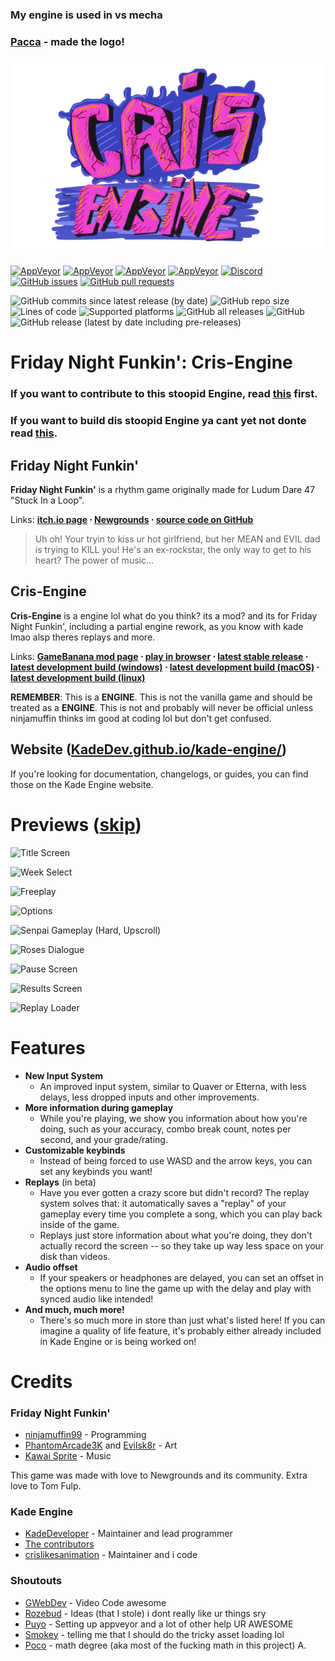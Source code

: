 
### My engine is used in vs mecha
### [Pacca](https://twitter.com/Satyr8024?s=09) - made the logo!
![Cris Engine logo](assets/preload/images/dalogo.png)

[![AppVeyor](https://img.shields.io/appveyor/build/KadeDev/Kade-Engine-Windows?label=windows%20build)](https://ci.appveyor.com/project/KadeDev/kade-engine-windows/branch/master/artifacts) [![AppVeyor](https://img.shields.io/appveyor/build/KadeDev/Kade-Engine-Macos?label=macOS%20build)](https://ci.appveyor.com/project/KadeDev/kade-engine-macos/branch/master/artifacts)  [![AppVeyor](https://img.shields.io/appveyor/build/KadeDev/Kade-Engine-Linux?label=linux%20build)](https://ci.appveyor.com/project/KadeDev/kade-engine-linux/branch/master/artifacts) [![AppVeyor](https://img.shields.io/appveyor/build/daniel11420/KadeEngineWeb?label=html5&20build)](https://ci.appveyor.com/project/daniel11420/KadeEngineWeb) [![Discord](https://img.shields.io/discord/808039740464300104?label=discord)](https://discord.gg/n2mTBzEBhQ) [![GitHub issues](https://img.shields.io/github/issues/KadeDev/Kade-Engine)](https://github.com/KadeDev/Kade-Engine/issues) [![GitHub pull requests](https://img.shields.io/github/issues-pr/KadeDev/Kade-Engine)](https://github.com/KadeDev/Kade-Engine/pulls) []() []()

![GitHub commits since latest release (by date)](https://img.shields.io/github/commits-since/KadeDev/Kade-Engine/latest) ![GitHub repo size](https://img.shields.io/github/repo-size/KadeDev/Kade-Engine) ![Lines of code](https://img.shields.io/tokei/lines/github/KadeDev/Kade-Engine) ![Supported platforms](https://img.shields.io/badge/supported%20platforms-windows%2C%20macOS%2C%20linux%2C%20html5-blue) ![GitHub all releases](https://img.shields.io/github/downloads/KadeDev/Kade-Engine/total) ![GitHub](https://img.shields.io/github/license/KadeDev/Kade-Engine) ![GitHub release (latest by date including pre-releases)](https://img.shields.io/github/v/release/KadeDev/Kade-Engine?include_prereleases&label=latest%20version) 

# Friday Night Funkin': Cris-Engine

### If you want to contribute to this stoopid Engine, read [this](https://github.com/KadeDev/Kade-Engine/blob/stable/CONTRIBUTING.md) first.
### If you want to build dis stoopid Engine ya cant yet not donte read [this](https://github.com/KadeDev/Kade-Engine/blob/stable/docs/building.md).

## Friday Night Funkin'
**Friday Night Funkin'** is a rhythm game originally made for Ludum Dare 47 "Stuck In a Loop".

Links: **[itch.io page](https://ninja-muffin24.itch.io/funkin) ⋅ [Newgrounds](https://www.newgrounds.com/portal/view/770371) ⋅ [source code on GitHub](https://github.com/ninjamuffin99/Funkin)**
> Uh oh! Your tryin to kiss ur hot girlfriend, but her MEAN and EVIL dad is trying to KILL you! He's an ex-rockstar, the only way to get to his heart? The power of music... 

## Cris-Engine
**Cris-Engine** is a engine lol what do you think? its a mod? and its for Friday Night Funkin', including a partial engine rework, as you know with kade lmao alsp theres replays and more.

Links: **[GameBanana mod page](https://gamebanana.com/gamefiles/16761) ⋅ [play in browser](https://funkin.puyo.xyz) ⋅ [latest stable release](https://github.com/KadeDev/Kade-Engine/releases/latest) ⋅ [latest development build (windows)](https://ci.appveyor.com/project/KadeDev/kade-engine-windows/branch/master/artifacts) ⋅ [latest development build (macOS)](https://ci.appveyor.com/project/KadeDev/kade-engine-macos/branch/master/artifacts) ⋅ [latest development build (linux)](https://ci.appveyor.com/project/KadeDev/kade-engine-linux/branch/master/artifacts)**

**REMEMBER**: This is a **ENGINE**. This is not the vanilla game and should be treated as a **ENGINE**. This is not and probably will never be official unless ninjamuffin thinks im good at coding lol but don't get confused.

## Website ([KadeDev.github.io/kade-engine/](https://KadeDev.github.io/Kade-Engine/))
If you're looking for documentation, changelogs, or guides, you can find those on the Kade Engine website.

# Previews ([skip](#features))

![Title Screen](art/readme/KadeEngineTitleScreen.png)

![Week Select](art/readme/KadeEngineWeekSelect.png)

![Freeplay](art/readme/KadeEngineFreeplay.png)

![Options](art/readme/KadeEngineOptions.png)

![Senpai Gameplay (Hard, Upscroll)](art/readme/KadeEnginePixelGameplay.png)

![Roses Dialogue](art/readme/KadeEngineDialogue.png)

![Pause Screen](art/readme/KadeEnginePauseScreen.png)

![Results Screen](art/readme/KadeEngineResultsScreen.png)

![Replay Loader](art/readme/KadeEngineReplayLoader.png)

# Features

 - **New Input System**
	 - An improved input system, similar to Quaver or Etterna, with less delays, less dropped inputs and other improvements.
 - **More information during gameplay**
	 - While you're playing, we show you information about how you're doing, such as your accuracy, combo break count, notes per second, and your grade/rating.
 - **Customizable keybinds**
	 - Instead of being forced to use WASD and the arrow keys, you can set any keybinds you want!
 - **Replays** (in beta)
	 - Have you ever gotten a crazy score but didn't record? The replay system solves that: it automatically saves a "replay" of your gameplay every time you complete a song, which you can play back inside of the game. 
	 - Replays just store information about what you're doing, they don't actually record the screen -- so they take up way less space on your disk than videos.
 - **Audio offset**
	 - If your speakers or headphones are delayed, you can set an offset in the options menu to line the game up with the delay and play with synced audio like intended!
 - **And much, much more!**
	 - There's so much more in store than just what's listed here! If you can imagine a quality of life feature, it's probably
	 either already included in Kade Engine or is being worked on!

# Credits
### Friday Night Funkin'
 - [ninjamuffin99](https://twitter.com/ninja_muffin99) - Programming
 - [PhantomArcade3K](https://twitter.com/phantomarcade3k) and [Evilsk8r](https://twitter.com/evilsk8r) - Art
 - [Kawai Sprite](https://twitter.com/kawaisprite) - Music

This game was made with love to Newgrounds and its community. Extra love to Tom Fulp.
### Kade Engine
- [KadeDeveloper](https://twitter.com/KadeDeveloper) - Maintainer and lead programmer
- [The contributors](https://github.com/KadeDev/Kade-Engine/graphs/contributors)
- [crislikesanimation](https://github.com/crislikesanimation) - Maintainer and i code



### Shoutouts
- [GWebDev](https://github.com/GrowtopiaFli) - Video Code awesome
- [Rozebud](https://github.com/ThatRozebudDude) - Ideas (that I stole) i dont really like ur things sry
- [Puyo](https://github.com/puyoxyz) - Setting up appveyor and a lot of other help UR AWESOME
- [Smokey](https://github.com/Smokey555) - telling me that I should do the tricky asset loading lol
- [Poco](https://github.com/poco0317) - math degree (aka most of the fucking math in this project) A.
